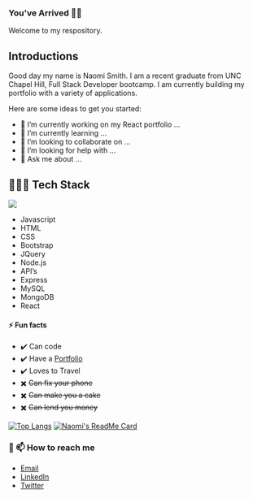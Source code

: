 
### You've Arrived 👋🏾
<p> Welcome to my respository.<p>

 ## Introductions
  <p> Good day my name is Naomi Smith. I am a recent graduate from UNC Chapel Hill, Full Stack Developer bootcamp. I am currently building my portfolio with a variety of applications. 

Here are some ideas to get you started:

- 🔭 I’m currently working on my React portfolio ...
- 🌱 I’m currently learning ...
- 👯 I’m looking to collaborate on ...
- 🤔 I’m looking for help with ...
- 💬 Ask me about ...

## 👩🏾‍💻 Tech Stack
 ![](https://img.shields.io/badge/<WORD_ON_LEFT>-<WORD_ON_RIGHT>-informational?style=flat&logo=<LOGO_NAME>&logoColor=white&color=2bbc8a)
- Javascript
- HTML
- CSS
- Bootstrap
- JQuery
- Node.js
- API’s
- Express
- MySQL
- MongoDB
- React


#### ⚡ Fun facts
- ✔️ Can code
- ✔️ Have a [Portfolio]()
- ✔️ Loves to Travel
- ✖️ ~~Can fix your phone~~
- ✖️ ~~Can make you a cake~~
- ✖️ ~~Can lend you money~~
   
<!--    title_color: "19f9d899",
    icon_color: "19f9d899",
    text_color: "FF75B5",
    bg_color: "31353a", -->

[![Top Langs](https://github-readme-stats.vercel.app/api/top-langs/?username=smithnaomi&show_icons=true&theme=pandahub&bg_color=31353a&text_color=FF75B5&hide_border=true&include_all_commits=true&count_private=true)](https://smithnaomi.ml "Naomi's top languages")
[![Naomi's ReadMe Card](https://github-readme-stats.vercel.app/api?username=smithnaomi&show_icons=true&theme=pandahub&bg_color=31353a&text_color=FF75B5&hide_border=true&include_all_commits=true&count_private=true)](https://smithnaomi.ml "Naomi's Contributions")
   
<!-- ![Naomi's GitHub stats](https://github-readme-stats.vercel.app/api?username=smithnaomi&theme=panda&show_icons=true)
   
[![Top Langs](https://github-readme-stats.vercel.app/api/top-langs/?username=smithnaomi&layout=compact_theme=panda&show_icons=true)](https://github.com/smithnaomi/github-readme-stats) -->
### 🔗 📫 How to reach me

+ [Email](mailto:smithnaomi488@gmail.com)
+ [LinkedIn](https://www.linkedin.com/in/smithnaomi488)
+ [Twitter](https://twitter.com/thenewCoder)

